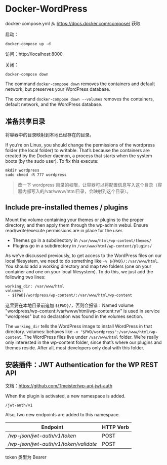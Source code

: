 # Docker-WordPress

docker-compose.yml 从 https://docs.docker.com/compose/ 获取

启动：

```shell
docker-compose up -d
```

访问：http://localhost:8000

关闭：

```shell
docker-compose down
```

The command `docker-compose down` removes the containers and default network, but preserves your WordPress database.

The command `docker-compose down --volumes` removes the containers, default network, and the WordPress database.

## 准备共享目录

将容器中的目录映射到本地已经存在的目录。

If you’re on Linux, you should change the permissions of the wordpress folder (the local folder) to writable. That’s because the containers are created by the Docker daemon, a process that starts when the system boots (by the sudo user). To fix this execute:

```shell
mkdir wordpress
sudo chmod -R 777 wordpress
```

>改一下 wordpress 目录的权限，让容器可以将配置信息写入这个目录（容器内部写入的/var/www/html目录，会映射到这个目录）。

## Include pre-installed themes / plugins

Mount the volume containing your themes or plugins to the proper directory; and then apply them through the wp-admin webui. Ensure read/write/execute permissions are in place for the user.

- Themes go in a subdirectory in `/var/www/html/wp-content/themes/`
- Plugins go in a subdirectory in `/var/www/html/wp-content/plugins/`

As we’ve discussed previously, to get access to the WordPress files on our local filesystem, we need to do something like `-v ${PWD}/:/var/www/html`. You should add a working directory and map two folders (one on your container and one on your local filesystem). To do this, we just add the following two lines:

```
working_dir: /var/www/html
volumes:
 - ${PWD}/wordpress/wp-content/:/var/www/html/wp-content
```

这里要在本地目录前追加 `${PWD}/`，否则会报错：Named volume "wordpress/wp-content:/var/www/html/wp-content:rw" is used in service "wordpress" but no declaration was found in the volumes section.

The `working_dir` tells the WordPress image to install WordPress in that directory. volumes: behaves like `-v "$PWD/wordpress":/var/www/html/wp-content`. The WordPress files live under `/var/www/html` folder. We’re really only interested in the wp-content folder, since that’s where our plugins and themes reside. After all, most developers only deal with this folder.

## 安装插件：JWT Authentication for the WP REST API

文档：https://github.com/Tmeister/wp-api-jwt-auth

When the plugin is activated, a new namespace is added.


```
/jwt-auth/v1
```


Also, two new endpoints are added to this namespace.


| Endpoint                              | HTTP Verb |
| ------------------------------------- | --------- |
| */wp-json/jwt-auth/v1/token*          | POST      |
| */wp-json/jwt-auth/v1/token/validate* | POST      |

token 类型为 Bearer